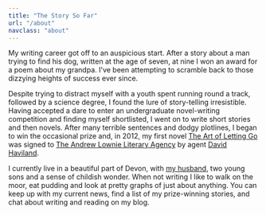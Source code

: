 ```yaml
---
title: "The Story So Far"
url: "/about"
navclass: "about"
---
```


My writing career got off to an auspicious start. After a story about a man trying to find his dog, written at the age of seven, at nine I won an award for a poem about my grandpa. I've been attempting to scramble back to those dizzying heights of success ever since.

Despite trying to distract myself with a youth spent running round a track, followed by a science degree, I found the lure of story-telling irresistible. Having accepted a dare to enter an undergraduate novel-writing competition and finding myself shortlisted, I went on to write short stories and then novels. After many terrible sentences and dodgy plotlines, I began to win the occasional prize and, in 2012, my first novel [The Art of Letting Go](/the-art-of-letting-go/) was signed to [The Andrew Lownie Literary Agency](http://www.andrewlownie.co.uk/) by agent [David Haviland](http://www.andrewlownie.co.uk/about_david).

I currently live in a beautiful part of Devon, with [my husband](http://banksco.de), two young sons and a sense of childish wonder. When not writing I like to walk on the moor, eat pudding and look at pretty graphs of just about anything. You can keep up with my current news, find a list of my prize-winning stories, and chat about writing and reading on my blog.

